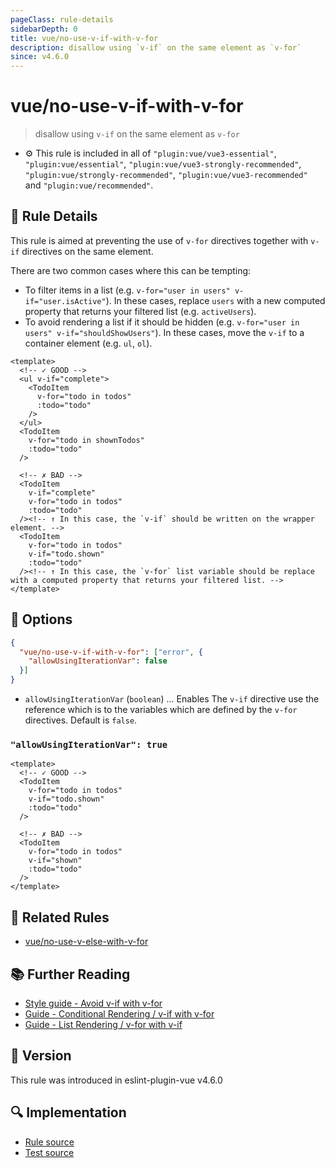 ```yaml
---
pageClass: rule-details
sidebarDepth: 0
title: vue/no-use-v-if-with-v-for
description: disallow using `v-if` on the same element as `v-for`
since: v4.6.0
---
```


# vue/no-use-v-if-with-v-for

> disallow using `v-if` on the same element as `v-for`

- :gear: This rule is included in all of `"plugin:vue/vue3-essential"`, `"plugin:vue/essential"`, `"plugin:vue/vue3-strongly-recommended"`, `"plugin:vue/strongly-recommended"`, `"plugin:vue/vue3-recommended"` and `"plugin:vue/recommended"`.

## :book: Rule Details

This rule is aimed at preventing the use of `v-for` directives together with `v-if` directives on the same element.

There are two common cases where this can be tempting:

- To filter items in a list (e.g. `v-for="user in users" v-if="user.isActive"`). In these cases, replace `users` with a new computed property that returns your filtered list (e.g. `activeUsers`).
- To avoid rendering a list if it should be hidden (e.g. `v-for="user in users" v-if="shouldShowUsers"`). In these cases, move the `v-if` to a container element (e.g. `ul`, `ol`).

<eslint-code-block :rules="{'vue/no-use-v-if-with-v-for': ['error']}">

```vue
<template>
  <!-- ✓ GOOD -->
  <ul v-if="complete">
    <TodoItem
      v-for="todo in todos"
      :todo="todo"
    />
  </ul>
  <TodoItem
    v-for="todo in shownTodos"
    :todo="todo"
  />

  <!-- ✗ BAD -->
  <TodoItem
    v-if="complete"
    v-for="todo in todos"
    :todo="todo"
  /><!-- ↑ In this case, the `v-if` should be written on the wrapper element. -->
  <TodoItem
    v-for="todo in todos"
    v-if="todo.shown"
    :todo="todo"
  /><!-- ↑ In this case, the `v-for` list variable should be replace with a computed property that returns your filtered list. -->
</template>
```

</eslint-code-block>

## :wrench: Options

```json
{
  "vue/no-use-v-if-with-v-for": ["error", {
    "allowUsingIterationVar": false
  }]
}
```

- `allowUsingIterationVar` (`boolean`) ... Enables The `v-if` directive use the reference which is to the variables which are defined by the `v-for` directives. Default is `false`.

### `"allowUsingIterationVar": true`

<eslint-code-block :rules="{'vue/no-use-v-if-with-v-for': ['error', {allowUsingIterationVar: true}]}">

```vue
<template>
  <!-- ✓ GOOD -->
  <TodoItem
    v-for="todo in todos"
    v-if="todo.shown"
    :todo="todo"
  />

  <!-- ✗ BAD -->
  <TodoItem
    v-for="todo in todos"
    v-if="shown"
    :todo="todo"
  />
</template>
```

</eslint-code-block>

## :couple: Related Rules

- [vue/no-use-v-else-with-v-for](./no-use-v-else-with-v-for.md)

## :books: Further Reading

- [Style guide - Avoid v-if with v-for](https://vuejs.org/style-guide/rules-essential.html#avoid-v-if-with-v-for)
- [Guide - Conditional Rendering / v-if with v-for](https://vuejs.org/guide/essentials/conditional.html#v-if-with-v-for)
- [Guide - List Rendering / v-for with v-if](https://vuejs.org/guide/essentials/list.html#v-for-with-v-if)

## :rocket: Version

This rule was introduced in eslint-plugin-vue v4.6.0

## :mag: Implementation

- [Rule source](https://github.com/vuejs/eslint-plugin-vue/blob/master/lib/rules/no-use-v-if-with-v-for.js)
- [Test source](https://github.com/vuejs/eslint-plugin-vue/blob/master/tests/lib/rules/no-use-v-if-with-v-for.js)
